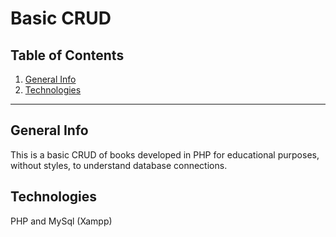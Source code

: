 Basic CRUD
============

## Table of Contents
1. [General Info](#general-info)
2. [Technologies](#technologies)

***
## General Info

This is a basic CRUD of books developed in PHP for educational purposes, without styles, to understand database connections.

## Technologies
PHP and MySql (Xampp)
